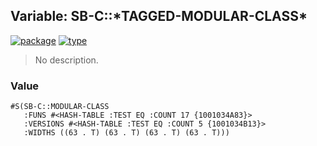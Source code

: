 ## Variable: SB-C::\*TAGGED-MODULAR-CLASS\*
[![package](https://img.shields.io/badge/Package-SB--C-5f9ea0.svg?style=social&colorA=999999)](../) [![type](https://img.shields.io/badge/Type-Variable-5f9ea0.svg?style=social&colorA=999999)](../#variable) 

> No description.

### Value
```
#S(SB-C::MODULAR-CLASS
   :FUNS #<HASH-TABLE :TEST EQ :COUNT 17 {1001034A83}>
   :VERSIONS #<HASH-TABLE :TEST EQ :COUNT 5 {1001034B13}>
   :WIDTHS ((63 . T) (63 . T) (63 . T) (63 . T)))
```
